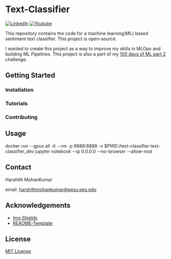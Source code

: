 # Text-Classifier
<!-- [![Contributors][contributors-shield]][contributors-url]
[![Forks][forks-shield]][forks-url]
[![Stargazers][stars-shield]][stars-url]
[![Issues][issues-shield]][issues-url]
[![MIT License][license-shield]][license-url] -->
[![LinkedIn][linkedin-shield]][linkedin-url]
[![Youtube][youtube-shield]][youtube-url]

<!-- DESCRIPTION -->
This repository contains the code for a machine learning(ML) based sentiment text classifier. This project is open-source.

I wanted to create this project as a way to improve my skills in MLOps and building ML Pipelines. This project is also a part of my [100 days of ML part 2](https://github.com/Harsh188/100-Days-of-ML-Pt2) challenge.

<!-- GETTING STARTED -->
## Getting Started

### Installation

### Tutorials

### Contributing

<!-- USAGE EXAMPLES -->
## Usage

docker run --gpus all -it --rm -p 8888:8888 -v $PWD:/text-classifier text-classifier_dev
jupyter notebook --ip 0.0.0.0 --no-browser --allow-root

<!-- ROADMAP -->

<!-- CONTACT -->
## Contact

Harshith MohanKumar

email: harshithmohankumar@pesu.pes.edu 

<!-- ACKNOWLEDGEMENTS -->
## Acknowledgements
* [Img Shields](https://shields.io)
* [README-Template](Best-README-Template)

<!-- License -->
## License
[MIT License](https://github.com/HMK-projects/Text-Classifier/blob/main/LICENSE)

<!-- MARKDOWN LINKS & IMAGES --> 

[linkedin-shield]: https://img.shields.io/badge/-LinkedIn-black.svg?style=for-the-badge&logo=linkedin&colorB=555
[linkedin-url]: https://www.linkedin.com/in/harsh188/
[youtube-shield]: https://img.shields.io/badge/YouTube-FF0000?style=for-the-badge&logo=youtube&logoColor=white
[youtube-url]: https://www.youtube.com/channel/UCFpda-r5V_aHpBVgYhm_JDA
